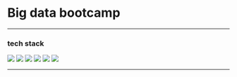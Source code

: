 # Big data bootcamp

<hr>

### tech stack<br>
![](https://img.shields.io/badge/-MySQL-fff?&logo=mysql&logoColor=007396)
![](https://img.shields.io/badge/-Java-fff?&logo=Java&logoColor=007396) 
![](https://img.shields.io/badge/-JavaScript-fff?&logo=JavaScript&logoColor=#F7DF1E)
![](https://img.shields.io/badge/-HTML5-fff?&logo=HTML5&logoColor=#E34F26)
![](https://img.shields.io/badge/-CSS3-fff?&logo=CSS3&logoColor=1572B6)
![](https://img.shields.io/badge/-Spring-fff?&logo=Spring&logoColor=#6DB33F)
 
<hr>
